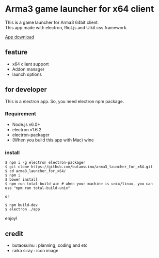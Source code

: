 # Arma3 game launcher for x64 client

This is a game launcher for Arma3 64bit client.  
This app made with electron, Riot.js and Uikit css framework.  

[App download](https://github.com/butaosuinu/arma3_launcher_for_x64/releases)

## feature

- x64 client support
- Addon manager
- launch options


## for developer

This is a electron app. So, you need electron npm package.  

### Requirement

- Node.js v6.0+
- electron v1.6.2
- electron-packager
- (When you build this app with Mac) wine

### install

```
$ npm i -g electron electron-packager
$ git clone https://github.com/butaosuinu/arma3_launcher_for_x64.git
$ cd arma3_launcher_for_x64/
$ npm i
$ bower install
$ npm run total-build-win # when your machine is unix/linux, you can use "npm run total-build-unix"

or

$ npm build-dev
$ electron ./app
```

enjoy!

## credit

- butaosuinu : planning, coding and etc
- raika siray : icon image
